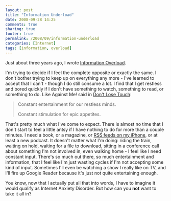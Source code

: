 ```yaml
---
layout: post
title: "Information Underload"
date: 2008-09-28 14:25
comments: true
sharing: true
footer: true
permalink: /2008/09/information-underload
categories: [Internet]
tags: [information, overload]
---
```

Just about three years ago, I wrote [Information Overload](http://www.brockli.com/2005/10/information-overload.php).

I'm trying to decide if I feel the complete opposite or exactly the same.  I don't bother trying to keep up on everything any more - I've learned to accept that I can't - though I do still consume a lot.  I find that I get restless and bored quickly if I don't have something to watch, something to read, or something to do.  Like Against Me! said in [Don't Lose Touch](http://www.againstme.net/am.php/disco/track_detail/track_13_dont_lose_touch):
> Constant entertainment for our restless minds.
>
> Constant stimulation for epic appetites.

That's pretty much what I've come to expect.  There is almost no time that I don't start to feel a little antsy if I have nothing to do for more than a couple minutes.  I need a book, or a magazine, or [RSS feeds on my iPhone](http://www.phantomfish.com/byline.html), or at least a new podcast.  It doesn't matter what I'm doing: riding the train, waiting on hold, waiting for a file to download, sitting in a conference call about something I'm not involved in, even walking home - I feel like I need constant input.  There's so much out there, so much entertainment and information, that I feel like I'm just wasting cycles if I'm not accepting some kind of input.  Sometimes I'll even be watching a show I really like on TV, and I'll fire up Google Reader because it's just not quite entertaining enough.

You know, now that I actually put all that into words, I have to imagine it would qualify as Internet Anxiety Disorder.  But how can you **not** want to take it all in?